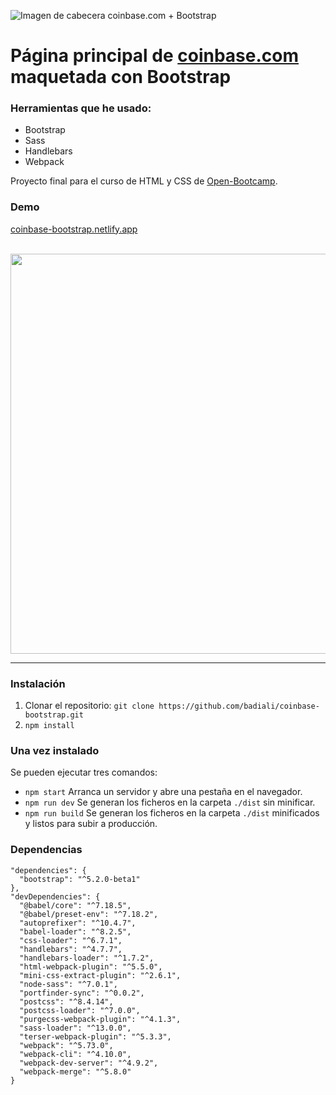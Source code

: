 ![Imagen de cabecera coinbase.com + Bootstrap](https://repository-images.githubusercontent.com/507161928/d745ce50-0c7d-41cb-a97f-4ad92799768d)

<h1>Página principal de <a target="__blank" href="https://www.coinbase.com">coinbase.com</a><br> 
maquetada con Bootstrap</h1>

### Herramientas que he usado:

- Bootstrap
- Sass
- Handlebars
- Webpack

Proyecto final para el curso de HTML y CSS de [Open-Bootcamp](https://open-bootcamp.com).

### Demo

[coinbase-bootstrap.netlify.app](https://coinbase-bootstrap.netlify.app)

<br>
<img src="https://user-images.githubusercontent.com/8589135/175795031-19c123b2-a6a3-4a01-b352-d6626ed7ded6.gif" width="640">

---

### Instalación

1. Clonar el repositorio: `git clone https://github.com/badiali/coinbase-bootstrap.git`
2. `npm install`

### Una vez instalado

Se pueden ejecutar tres comandos:

- `npm start` Arranca un servidor y abre una pestaña en el navegador.
- `npm run dev` Se generan los ficheros en la carpeta `./dist` sin minificar.
- `npm run build` Se generan los ficheros en la carpeta `./dist` minificados y listos para subir a producción.

### Dependencias

```
"dependencies": {
  "bootstrap": "^5.2.0-beta1"
},
"devDependencies": {
  "@babel/core": "^7.18.5",
  "@babel/preset-env": "^7.18.2",
  "autoprefixer": "^10.4.7",
  "babel-loader": "^8.2.5",
  "css-loader": "^6.7.1",
  "handlebars": "^4.7.7",
  "handlebars-loader": "^1.7.2",
  "html-webpack-plugin": "^5.5.0",
  "mini-css-extract-plugin": "^2.6.1",
  "node-sass": "^7.0.1",
  "portfinder-sync": "^0.0.2",
  "postcss": "^8.4.14",
  "postcss-loader": "^7.0.0",
  "purgecss-webpack-plugin": "^4.1.3",
  "sass-loader": "^13.0.0",
  "terser-webpack-plugin": "^5.3.3",
  "webpack": "^5.73.0",
  "webpack-cli": "^4.10.0",
  "webpack-dev-server": "^4.9.2",
  "webpack-merge": "^5.8.0"
}
```
